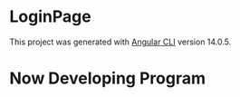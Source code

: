 # LoginPage

This project was generated with [Angular CLI](https://github.com/angular/angular-cli) version 14.0.5.

# Now Developing Program

